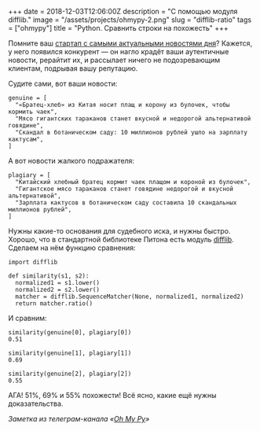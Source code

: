 +++
date = 2018-12-03T12:06:00Z
description = "С помощью модуля difflib."
image = "/assets/projects/ohmypy-2.png"
slug = "difflib-ratio"
tags = ["ohmypy"]
title = "Python. Сравнить строки на похожесть"
+++

Помните ваш [стартап с самыми актуальными новостями дня](/string-capwords/)? Кажется, у него появился конкурент — он нагло крадёт ваши аутентичные новости, рерайтит их, и рассылает ничего не подозревающим клиентам, подрывая вашу репутацию.

Судите сами, вот ваши новости:

```
genuine = [
  "«Братец-хлеб» из Китая носит плащ и корону из булочек, чтобы кормить чаек",
  "Мясо гигантских тараканов станет вкусной и недорогой альтернативой говядине",
  "Скандал в ботаническом саду: 10 миллионов рублей ушло на зарплату кактусам",
]
```

А вот новости жалкого подражателя:

```
plagiary = [
  "Китайский хлебный братец кормит чаек плащом и короной из булочек",
  "Гигантское мясо тараканов станет говядине недорогой и вкусной альтернативой",
  "Зарплата кактусов в ботаническом саду составила 10 скандальных миллионов рублей",
]
```

Нужны какие-то основания для судебного иска, и нужны быстро. Хорошо, что в стандартной библиотеке Питона есть модуль [difflib](https://devdocs.io/python~3.7/library/difflib). Сделаем на нём функцию сравнения:

```
import difflib

def similarity(s1, s2):
  normalized1 = s1.lower()
  normalized2 = s2.lower()
  matcher = difflib.SequenceMatcher(None, normalized1, normalized2)
  return matcher.ratio()
```

И сравним:

```
similarity(genuine[0], plagiary[0])
0.51

similarity(genuine[1], plagiary[1])
0.69

similarity(genuine[2], plagiary[2])
0.55
```

АГА! 51%, 69% и 55% похожести! Всё ясно, какие ещё нужны доказательства.

<div class="row">
<div class="col-xs-12 col-sm-10 col-md-8"><p><em>Заметка из телеграм-канала <span class="nowrap"><i class="fas fa-kiwi-bird"></i> «<a href="https://t.me/ohmypy">Oh My Py</a>»</span></em></p></div>
</div>

